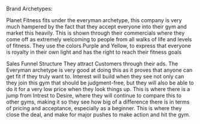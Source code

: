 Brand Archetypes:

Planet Fitness fits under the everyman archetype, this company is very much hampered by the fact that they accept everyone into their gym and market this heavily. This is shown through their commercials where they come off as extremely welcoming to people from all walks of life and levels of fitness. They use the colors Purple and Yellow, to express that everyone is royalty in their own light and has the right to reach their fitness goals

Sales Funnel Structure
They attract Customers through their ads. The Everyman archetype is very good at doing this as it proves that anyone can get fit if they truly want to. Interest will build when they see not only can they join this gym that should be judgment-free, but they will also be able to do it for a very low price when they look things up. This is where there is a jump from Intrest to Desire, where they will continue to compare this to other gyms, making it so they see how big of a difference there is in terms of pricing and acceptance, especially as a beginner. This is where they close the deal, and make for major pushes to make action and hit the gym.
